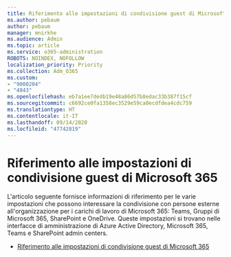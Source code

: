```yaml
---
title: Riferimento alle impostazioni di condivisione guest di Microsoft 365
ms.author: pebaum
author: pebaum
manager: mnirkhe
ms.audience: Admin
ms.topic: article
ms.service: o365-administration
ROBOTS: NOINDEX, NOFOLLOW
localization_priority: Priority
ms.collection: Adm_O365
ms.custom:
- "9000204"
- "4843"
ms.openlocfilehash: eb7a1ee7dedb19e48a86d57b8edac33b387f15cf
ms.sourcegitcommit: c6692ce0fa1358ec3529e59ca0ecdfdea4cdc759
ms.translationtype: HT
ms.contentlocale: it-IT
ms.lasthandoff: 09/14/2020
ms.locfileid: "47742819"
---
```

# <a name="microsoft-365-guest-sharing-settings-reference"></a>Riferimento alle impostazioni di condivisione guest di Microsoft 365

L'articolo seguente fornisce informazioni di riferimento per le varie impostazioni che possono interessare la condivisione con persone esterne all'organizzazione per i carichi di lavoro di Microsoft 365: Teams, Gruppi di Microsoft 365, SharePoint e OneDrive. Queste impostazioni si trovano nelle interfacce di amministrazione di Azure Active Directory, Microsoft 365, Teams e SharePoint admin centers.

- [Riferimento alle impostazioni di condivisione guest di Microsoft 365](https://docs.microsoft.com/microsoft-365/solutions/microsoft-365-guest-settings?view=o365-worldwide)
